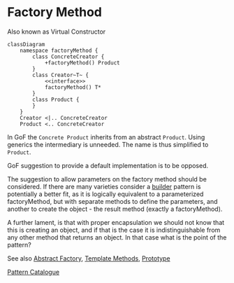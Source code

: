 # Factory Method

Also known as Virtual Constructor

```mermaid
classDiagram
    namespace factoryMethod {
        class ConcreteCreator {
            +factoryMethod() Product
        }
        class Creator~T~ {
            <<interface>>
            factoryMethod() T*
        }
        class Product {
        }
    }
    Creator <|.. ConcreteCreator
    Product <.. ConcreteCreator

```

In GoF the `Concrete Product` inherits from an abstract `Product`. Using
generics the intermediary is unneeded. The name is thus simplified to `Product`.

GoF suggestion to provide a default implementation is to be opposed.

The suggestion to allow parameters on the factory method should be considered.
If there are many varieties consider a [builder](../builder/Builder.md) pattern
is potentially a better fit, as it is logically equivalent to a parameterized
factoryMethod, but with separate methods to define the parameters, and another
to create the object - the result method (exactly a factoryMethod).

A further lament, is that with proper encapsulation we should not know that this
is creating an object, and if that is the case it is indistinguishable from any
other method that returns an object. In that case what is the point of the 
pattern?

See also [Abstract Factory](../abstractFactory/AbstractFactory.md),
[Template Methods](../../behaviour/template/Template.md),
[Prototype](../prototype/Prototype.md)

[Pattern Catalogue](../../Catalogue.md)